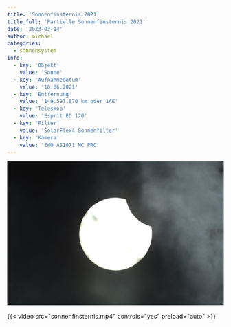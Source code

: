 ```yaml
---
title: 'Sonnenfinsternis 2021'
title_full: 'Partielle Sonnenfinsternis 2021'
date: '2023-03-14'
author: michael
categories:
  - sonnensystem
info:
  - key: 'Objekt'
    value: 'Sonne'
  - key: 'Aufnahmedatum'
    value: '10.06.2021'
  - key: 'Entfernung'
    value: '149.597.870 km oder 1AE'
  - key: 'Teleskop'
    value: 'Esprit ED 120'
  - key: 'Filter'
    value: 'SolarFlex4 Sonnenfilter'
  - key: 'Kamera'
    value: 'ZWO ASI071 MC PRO'
---
```


![Sonnenfinsternis 2021](header.jpg 'Sonnenfinsternis 2021')

{{< video src="sonnenfinsternis.mp4" controls="yes" preload="auto" >}}

